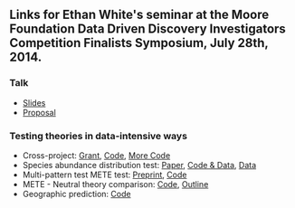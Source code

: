 ## Links for Ethan White's seminar at the Moore Foundation Data Driven Discovery Investigators Competition Finalists Symposium, July 28th, 2014.

### Talk

* [Slides]()
* [Proposal](https://github.com/ethanwhite/moore-ddd/raw/master/full_proposal.pdf)

### Testing theories in data-intensive ways

* Cross-project:
  [Grant](http://figshare.com/articles/Advancing_Macroecology_Using_Informatics_and_Entropy_Maximization_%28NSF_Grant__0953694%29/93937),
  [Code](https://github.com/weecology/mete),
  [More Code](https://github.com/weecology/macroecotools)
* Species abundance distribution test:
  [Paper](http://doi.org/10.1890/11-2177.1),
  [Code & Data](https://github.com/weecology/white-etal-2012-ecology), [Data](http://esapubs.org/archive/ecol/E092/201/default.htm)
* Multi-pattern test METE test: [Preprint](http://arxiv.org/abs/1308.0731), [Code](https://github.com/weecology/mete-energy)
* METE - Neutral theory comparison:
  [Code](https://github.com/rueuntal/neutral_mete_comparison), [Outline](https://github.com/rueuntal/neutral_mete_comparison/blob/master/outline.md)
* Geographic prediction: [Code](https://github.com/weecology/mete-geog)
